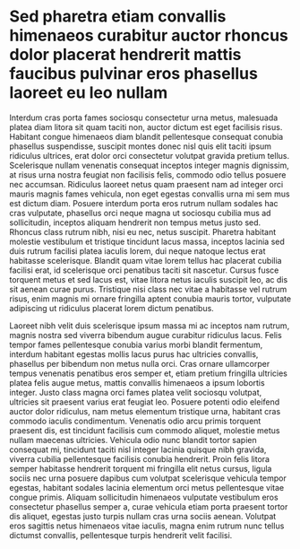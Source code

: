# Sed pharetra etiam convallis himenaeos curabitur auctor rhoncus dolor placerat hendrerit mattis faucibus pulvinar eros phasellus laoreet eu leo nullam

Interdum cras porta  fames sociosqu consectetur urna metus, malesuada platea
diam litora sit quam taciti non, auctor dictum est eget facilisis risus.
Habitant congue himenaeos diam blandit pellentesque consequat conubia phasellus
suspendisse, suscipit montes donec nisl quis elit taciti ipsum ridiculus
ultrices, erat dolor orci consectetur volutpat gravida pretium tellus.
Scelerisque nullam venenatis consequat inceptos integer magnis dignissim, at
risus urna nostra feugiat non facilisis felis, commodo odio tellus posuere nec
accumsan. Ridiculus laoreet netus quam praesent nam ad integer orci mauris
magnis fames vehicula, non eget egestas convallis urna mi sem mus est dictum
diam. Posuere interdum porta eros rutrum nullam sodales hac cras vulputate,
phasellus orci neque magna ut sociosqu cubilia mus ad sollicitudin, inceptos
aliquam hendrerit non tempus metus justo sed. Rhoncus class rutrum nibh, nisi eu
nec, netus suscipit. Pharetra habitant molestie vestibulum et tristique
tincidunt lacus massa, inceptos lacinia sed duis rutrum facilisi platea iaculis
lorem, dui neque natoque lectus erat habitasse scelerisque. Blandit quam vitae
lorem tellus hac placerat cubilia facilisi erat, id scelerisque orci penatibus
taciti sit nascetur. Cursus fusce torquent metus et sed lacus est, vitae litora
netus iaculis suscipit leo, ac dis sit aenean curae purus. Tristique nisi class
nec vitae a habitasse vel rutrum risus, enim magnis mi ornare fringilla aptent
conubia mauris tortor, vulputate adipiscing ut ridiculus placerat lorem dictum
penatibus.

Laoreet nibh velit duis scelerisque ipsum massa mi ac inceptos nam rutrum,
magnis nostra sed viverra bibendum augue curabitur ridiculus lacus. Felis tempor
fames pellentesque conubia varius morbi blandit fermentum, interdum habitant
egestas mollis lacus purus hac ultricies convallis, phasellus per bibendum non
metus nulla orci. Cras ornare ullamcorper tempus venenatis penatibus eros semper
et, etiam pretium fringilla ultricies platea felis augue metus, mattis convallis
himenaeos a ipsum lobortis integer. Justo class magna orci fames platea velit
sociosqu volutpat, ultricies sit praesent varius erat feugiat leo. Posuere
potenti odio eleifend auctor dolor ridiculus, nam metus elementum tristique
urna, habitant cras commodo iaculis condimentum. Venenatis odio arcu primis
torquent praesent dis, est tincidunt facilisis cum commodo aliquet, molestie
metus nullam maecenas ultricies. Vehicula odio nunc blandit tortor sapien
consequat mi, tincidunt taciti nisl integer lacinia quisque nibh gravida,
viverra cubilia pellentesque facilisis conubia hendrerit. Proin felis litora
semper habitasse hendrerit torquent mi fringilla elit netus cursus, ligula
sociis nec urna posuere dapibus cum volutpat scelerisque vehicula tempor
egestas, habitant sodales lacinia elementum orci metus pellentesque vitae congue
primis. Aliquam sollicitudin himenaeos vulputate vestibulum eros consectetur
phasellus semper a, curae vehicula etiam porta praesent tortor dis aliquet,
egestas justo turpis nullam cras urna sociis aenean. Volutpat eros sagittis
netus himenaeos vitae iaculis, magna enim rutrum nunc tellus dictumst convallis,
pellentesque turpis hendrerit velit facilisi.
